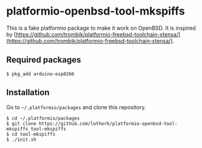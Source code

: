 # platformio-openbsd-tool-mkspiffs

This is a fake platformio package to make it work on OpenBSD. It is inspired by [https://github.com/trombik/platformio-freebsd-toolchain-xtensa/](https://github.com/trombik/platformio-freebsd-toolchain-xtensa/).

## Required packages
```
$ pkg_add arduino-esp8266
```

## Installation

Go to `~/.platformio/packages` and clone this repository.
```
$ cd ~/.platformio/packages
$ git clone https://github.com/lotherk/platformio-openbsd-tool-mkspiffs tool-mkspiffs
$ cd tool-mkspiffs
$ ./init.sh
```
